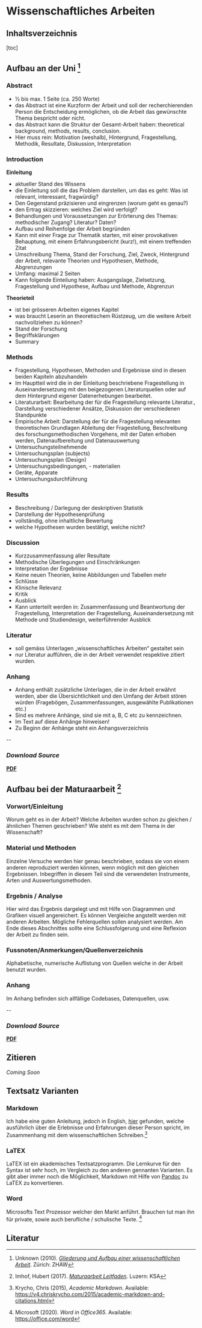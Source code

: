 # Wissenschaftliches Arbeiten
## Inhaltsverzeichnis
[toc]

## Aufbau an der Uni [^4]
### Abstract
- 1⁄2 bis max. 1 Seite (ca. 250 Worte)
- das Abstract ist eine Kurzform der Arbeit und soll der recherchierenden Person die
Entscheidung ermöglichen, ob die Arbeit das gewünschte Thema bespricht oder nicht.
- das Abstract kann die Struktur der Gesamt-Arbeit haben: theoretical background,
methods, results, conclusion.
- Hier muss rein: Motivation (weshalb), Hintergrund, Fragestellung, Methodik, Resultate,
Diskussion, Interpretation

### Introduction
**Einleitung**

- aktueller Stand des Wissens
- die Einleitung soll die das Problem darstellen, um das es geht: Was ist relevant, interessant, fragwürdig?
- Den Gegenstand präzisieren und eingrenzen (worum geht es genau?)
- den Ertrag skizzieren: welches Ziel wird verfolgt?
- Behandlungen und Voraussetzungen zur Erörterung des Themas: methodischer Zugang? Literatur? Daten?
- Aufbau und Reihenfolge der Arbeit begründen
- Kann mit einer Frage zur Thematik starten, mit einer provokativen Behauptung, mit einem Erfahrungsbericht (kurz!), mit einem treffenden Zitat
- Umschreibung Thema, Stand der Forschung, Ziel, Zweck, Hintergrund der Arbeit, relevante Theorien und Hypothesen, Methode, Abgrenzungen
- Umfang: maximal 2 Seiten
- Kann folgende Einteilung haben: Ausgangslage, Zielsetzung, Fragestellung und Hypothese, Aufbau und Methode, Abgrenzun

**Theorieteil**

- ist bei grösseren Arbeiten eigenes Kapitel
- was braucht Leserin an theoretischem Rüstzeug, um die weitere Arbeit nachvollziehen
zu können?
- Stand der Forschung
- Begriffsklärungen
- Summary

### Methods
- Fragestellung, Hypothesen, Methoden und Ergebnisse sind in diesen beiden Kapiteln abzuhandeln
- Im Hauptteil wird die in der Einleitung beschriebene Fragestellung in Auseinandersetzung mit den beigezogenen Literaturquellen oder auf dem Hintergrund eigener Datenerhebungen bearbeitet.
- Literaturarbeit: Bearbeitung der für die Fragestellung relevante Literatur., Darstellung verschiedener Ansätze, Diskussion der verschiedenen Standpunkte
- Empirische Arbeit: Darstellung der für die Fragestellung relevanten theoretischen Grundlagen Ableitung der Fragestellung, Beschreibung des forschungsmethodischen Vorgehens, mit der Daten erhoben werden, Datenaufbereitung und Datenauswertung
- Untersuchungsteilnehmende
- Untersuchungsplan (subjects)
- Untersuchungsplan (Design)
- Untersuchungsbedingungen, - materialien
- Geräte, Apparate
- Untersuchungsdurchführung
	
### Results
- Beschreibung / Darlegung der deskriptiven Statistik
- Darstellung der Hypothesenprüfung
- vollständig, ohne inhaltliche Bewertung
- welche Hypothesen wurden bestätigt, welche nicht?
	
### Discussion
- Kurzzusammenfassung aller Resultate
- Methodische Überlegungen und Einschränkungen
- Interpretation der Ergebnisse
- Keine neuen Theorien, keine Abbildungen und Tabellen mehr
- Schlüsse
- Klinische Relevanz
- Kritik
- Ausblick
- Kann unterteilt werden in: Zusammenfassung und Beantwortung der Fragestellung,
Interpretation der Fragestellung, Auseinandersetzung mit Methode und Studiendesign, weiterführender Ausblick
	
### Literatur
- soll gemäss Unterlagen „wissenschaftliches Arbeiten“ gestaltet sein
- nur Literatur aufführen, die in der Arbeit verwendet respektive zitiert wurden.

### Anhang
- Anhang enthält zusätzliche Unterlagen, die in der Arbeit erwähnt werden, aber die Übersichtlichkeit und den Umfang der Arbeit stören würden (Fragebögen, Zusammenfassungen, ausgewählte Publikationen etc.)
- Sind es mehrere Anhänge, sind sie mit a, B, C etc zu kennzeichnen.
- Im Text auf diese Anhänge hinweisen!
- Zu Beginn der Anhänge steht ein Anhangsverzeichnis

--
### *Download Source*
[**PDF**](assets/pdf/Gliederung_und_Aufbau_einer_wissenschaftlichen_Arbeit.pdf)

## Aufbau bei der Maturaarbeit [^3]
### Vorwort/Einleitung
Worum geht es in der Arbeit? Welche Arbeiten wurden schon zu gleichen / ähnlichen Themen geschrieben? Wie steht es mit dem Thema in der Wissenschaft?

### Material und Methoden
Einzelne Versuche werden hier genau beschrieben, sodass sie von einem anderen reproduziert werden können, wenn möglich mit den gleichen Ergebnissen. Inbegriffen in diesem Teil sind die verwendeten Instrumente, Arten und Auswertungsmethoden.

### Ergebnis / Analyse
Hier wird das Ergebnis dargelegt und mit Hilfe von Diagrammen und Grafiken visuell angereichert. Es können Vergleiche angstellt werden mit anderen Arbeiten. Mögliche Fehlerquellen sollen analysiert werden. Am Ende dieses Abschnittes sollte eine Schlussfolgerung und eine Reflexion der Arbeit zu finden sein.

### Fussnoten/Anmerkungen/Quellenverzeichnis
Alphabetische, numerische Auflistung von Quellen welche in der Arbeit benutzt wurden.

### Anhang
Im Anhang befinden sich allfällige Codebases, Datenquellen, usw.

--
### *Download Source*
[**PDF**](assets/pdf/KSA_Maturaarbeit_Leitfaden_2017.pdf)

## Zitieren
_Coming Soon_

## Textsatz Varianten
### Markdown
Ich habe eine guten Anleitung, jedoch in English, [hier](https://v4.chriskrycho.com/2015/academic-markdown-and-citations.html) gefunden, welche ausführlich über die Erlebnisse und Erfahrungen dieser Person spricht, im Zusammenhang mit dem wissenschaftlichen Schreiben.[^1]

### LaTEX
LaTEX ist ein akademisches Textsatzprogramm. Die Lernkurve für den Syntax ist sehr hoch, im Vergleich zu den anderen gennanten Varianten. Es gibt aber immer noch die Möglichkeit, Markdown mit Hilfe von [Pandoc](https://pandoc.org/) zu LaTEX zu konvertieren.

### Word
Microsofts Text Prozessor welcher den Markt anführt. Brauchen tut man ihn für private, sowie auch berufliche / schulische Texte. [^2]


## Literatur
[^1]: Krycho, Chris (2015), *Academic Markdown*. Available: <https://v4.chriskrycho.com/2015/academic-markdown-and-citations.html>
[^2]: Microsoft (2020). *Word in Office365*. Available: <https://office.com/word>
[^3]: Imhof, Hubert (2017). [*Maturaarbeit Leitfaden*](assets/pdf/Gliederung_und_Aufbau_einer_wissenschaftlichen_Arbeit.pdf). Luzern: KSA
[^4]: Unknown (2010). [*Gliederung und Aufbau einer wissenschaftlichen Arbeit*](). Zürich: ZHAW